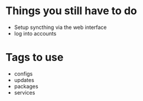 # Things you still have to do
- Setup syncthing via the web interface
- log into accounts

# Tags to use
- configs
- updates
- packages
- services